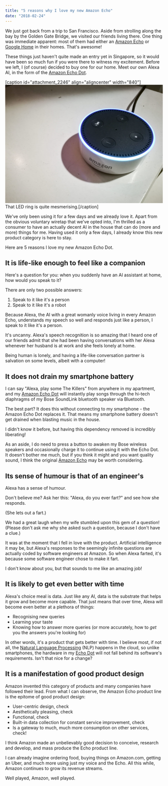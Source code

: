 ```yaml
---
title: "5 reasons why I love my new Amazon Echo"
date: "2018-02-24"
---
```


We just got back from a trip to San Francisco. Aside from strolling along the bay by the Golden Gate Bridge, we visited our friends living there. One thing was immediate apparent: most of them had either an [Amazon Echo](http://amzn.to/2HHUgpG) or [Google Home](https://store.google.com/?srp=/product/google_home) in their homes. That's awesome!

These things just haven't quite made an entry yet in Singapore, so it would have been so much fun if you were there to witness my excitement. Before we left, I (of course) decided to buy one for our home. Meet our own Alexa AI, in the form of the [Amazon Echo Dot](http://amzn.to/2F57u18).

\[caption id="attachment\_2246" align="aligncenter" width="840"\]![amazon echo](images/amazon-echo-nickang-blog-1024x768.jpg) That LED ring is quite mesmerising.\[/caption\]

We've only been using it for a few days and we already love it. Apart from the obvious voluntary wiretap that we've opted into, I'm thrilled as a consumer to have an actually decent AI in the house that can do (more and more) things for me. Having used it only a few days, I already know this new product category is here to stay.

Here are 5 reasons I love my new Amazon Echo Dot.

## It is life-like enough to feel like a companion

Here's a question for you: when you suddenly have an AI assistant at home, how would you speak to it?

There are only two possible answers:

1. Speak to it like it's a person
2. Speak to it like it's a robot

Because Alexa, the AI with a great womanly voice living in every Amazon Echo, understands my speech so well and responds just like a person, I speak to it like it's a person.

It's uncanny. Alexa's speech recognition is so amazing that I heard one of our friends admit that she had been having conversations with her Alexa whenever her husband is at work and she feels lonely at home.

Being human is lonely, and having a life-like conversation partner is salvation on some levels, albeit with a computer!

## It does not drain my smartphone battery

I can say "Alexa, play some The Killers" from anywhere in my apartment, and my [Amazon Echo Dot](http://amzn.to/2F57u18) will instantly play songs through the hi-tech diaphragms of my Bose SoundLink bluetooth speaker via Bluetooth.

The best part? It does this without connecting to my smartphone - the Amazon Echo Dot replaces it. That means my smartphone battery doesn't get drained when blasting music in the house.

I didn't know it before, but having this dependency removed is incredibly liberating!

As an aside, I do need to press a button to awaken my Bose wireless speakers and occasionally charge it to continue using it with the Echo Dot. It doesn't bother me much, but if you think it might and you want quality sound, I think the original [Amazon Echo](http://amzn.to/2EQOk01) may be worth considering.

## Its sense of humour is that of an engineer's

Alexa has a sense of humour.

Don't believe me? Ask her this: "Alexa, do you ever fart?" and see how she responds.

(She lets out a fart.)

We had a great laugh when my wife stumbled upon this gem of a question! (Please don't ask me why she asked such a question, because I don't have a clue.)

It was at the moment that I fell in love with the product. Artificial intelligence it may be, but Alexa's responses to the seemingly infinite questions are actually coded by software engineers at Amazon. So when Alexa farted, it's because some software engineer chose to make it fart.

I don't know about you, but that sounds to me like an amazing job!

## It is likely to get even better with time

Alexa's choice meal is data. Just like any AI, data is the substrate that helps it grow and become more capable. That just means that over time, Alexa will become even better at a plethora of things:

- Recognising new queries
- Learning your taste
- Knowing how to answer more queries (or more accurately, how to _get_ you the answers you're looking for)

In other words, it's a product that gets better with time. I believe most, if not all, the [Natural Language Processing](https://en.wikipedia.org/wiki/Natural-language_processing) (NLP) happens in the cloud, so unlike smartphones, the hardware in my [Echo Dot](http://amzn.to/2F57u18) will not fall behind its software's requirements. Isn't that nice for a change?

## It is a manifestation of good product design

Amazon invented this category of products and many companies have followed their lead. From what I can observe, the Amazon Echo product line is the epitome of good product design:

- User-centric design, check
- Aesthetically pleasing, check
- Functional, check
- Built-in data collection for constant service improvement, check
- Is a gateway to much, much more consumption on other services, check!

I think Amazon made an unbelievably good decision to conceive, research and develop, and mass produce the Echo product line.

I can already imagine ordering food, buying things on Amazon.com, getting an Uber, and much more using just my voice and the Echo. All this while, Amazon continues to grow its revenue streams.

Well played, Amazon, well played.
